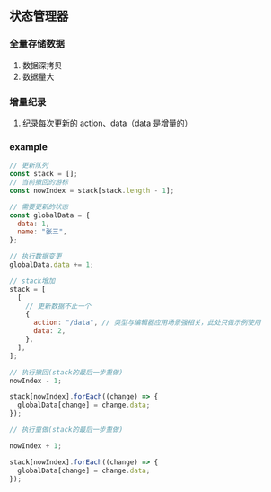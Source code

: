 ## 状态管理器

### 全量存储数据

1. 数据深拷贝
2. 数据量大

### 增量纪录

1. 纪录每次更新的 action、data（data 是增量的）

### example

```javascript
// 更新队列
const stack = [];
// 当前撤回的游标
const nowIndex = stack[stack.length - 1];

// 需要更新的状态
const globalData = {
  data: 1,
  name: "张三",
};

// 执行数据变更
globalData.data += 1;

// stack增加
stack = [
  [
    // 更新数据不止一个
    {
      action: "/data", // 类型与编辑器应用场景强相关，此处只做示例使用
      data: 2,
    },
  ],
];

// 执行撤回(stack的最后一步重做)
nowIndex - 1;

stack[nowIndex].forEach((change) => {
  globalData[change] = change.data;
});

// 执行重做(stack的最后一步重做)

nowIndex + 1;

stack[nowIndex].forEach((change) => {
  globalData[change] = change.data;
});
```
